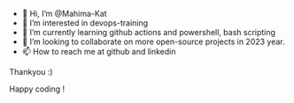 - 👋 Hi, I’m @Mahima-Kat
- 👀 I’m interested in devops-training
- 🌱 I’m currently learning github actions and powershell, bash scripting
- 💞️ I’m looking to collaborate on more open-source projects in 2023 year.
- 📫 How to reach me at github and linkedin

Thankyou :)

Happy coding !

